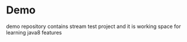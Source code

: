 # Demo
demo repository contains stream test project and it is working space for learning java8 features
